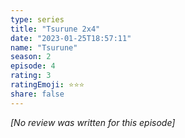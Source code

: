 ```yaml
---
type: series
title: "Tsurune 2x4"
date: "2023-01-25T18:57:11"
name: "Tsurune"
season: 2
episode: 4
rating: 3
ratingEmoji: ⭐️⭐️⭐️
share: false
---
```


_[No review was written for this episode]_
